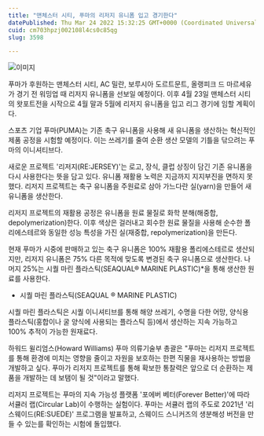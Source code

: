 ```yaml
---
title: "맨체스터 시티, 푸마의 리저지 유니폼 입고 경기한다"
datePublished: Thu Mar 24 2022 15:32:25 GMT+0000 (Coordinated Universal Time)
cuid: cm703hpzj002108l4cs0c85qg
slug: 3598

---
```



![이미지](https://cdn.hashnode.com/res/hashnode/image/upload/v1739254950464/35274753-9cd5-4645-9168-10525a1e1184.jpeg)

푸마가 후원하는 맨체스터 시티, AC 밀란, 보루시아 도르트문트, 올랭피크 드 마르세유가 경기 전 워밍업 때 리저지 유니폼을 선보일 예정이다. 이후 4월 23일 맨체스터 시티의 왓포트전을 시작으로 4월 말과 5월에 리저지 유니폼을 입고 리그 경기에 임할 계획이다.

스포츠 기업 푸마(PUMA)는 기존 축구 유니폼을 사용해 새 유니폼을 생산하는 혁신적인 제품 공정을 시험할 예정이다. 이는 쓰레기를 줄여 순환 생산 모델의 기틀을 닦으려는 푸마의 이니셔티브다.

새로운 프로젝트 '리저지(RE:JERSEY)'는 로고, 장식, 클럽 상징이 담긴 기존 유니폼을 다시 사용한다는 뜻을 담고 있다. 유니폼 재활용 노력은 지금까지 지지부진을 면하지 못했다. 리저지 프로젝트는 축구 유니폼을 주원료로 삼아 가느다란 실(yarn)을 만들어 새 유니폼을 생산한다.

리저지 프로젝트의 재활용 공정은 유니폼을 원료 물질로 화학 분해(해중합, depolymerization)한다. 이후 색상은 걸러내고 회수한 원료 물질을 사용해 순수한 폴리에스테르와 동일한 성능 특성을 가진 실(재중합, repolymerization)을 만든다.

현재 푸마가 시중에 판매하고 있는 축구 유니폼은 100% 재활용 폴리에스테르로 생산되지만, 리저지 유니폼은 75% 다른 목적에 맞도록 변경된 축구 유니폼으로 생산한다. 나머지 25%는 시퀄 마린 플라스틱(SEAQUAL® MARINE PLASTIC)*을 통해 생산한 원료를 사용한다.

* 시퀄 마린 플라스틱(SEAQUAL ® MARINE PLASTIC)

시퀄 마린 플라스틱은 시퀄 이니셔티브를 통해 해양 쓰레기, 수명을 다한 어망, 양식용 플라스틱(홍합이나 굴 양식에 사용되는 플라스틱 등)에서 생산하는 지속 가능하고 100% 추적이 가능한 원재료다.

하워드 윌리엄스(Howard Williams) 푸마 의류기술부 총괄은 "푸마는 리저지 프로젝트를 통해 환경에 미치는 영향을 줄이고 자원을 보호하는 한편 직물을 재사용하는 방법을 개발하고 싶다. 푸마가 리저지 프로젝트를 통해 확보한 통찰력은 앞으로 더 순환하는 제품을 개발하는 데 보탬이 될 것"이라고 말했다.

리저지 프로젝트는 푸마의 지속 가능성 플랫폼 '포에버 베터(Forever Better)'에 따라 서큘러 랩(Circular Lab)이 수행하는 실험이다. 푸마는 서큘러 랩의 주도로 2021년 '리스웨이드(RE:SUEDE)' 프로그램을 발표하고, 스웨이드 스니커즈의 생분해성 버전을 만들 수 있는를 확인하는 시험에 돌입했다.